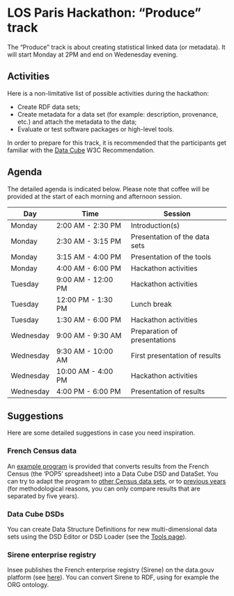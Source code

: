 # LOS Paris Hackathon: “Produce” track

The “Produce” track is about creating statistical linked data (or metadata). It will start Monday at 2PM and end on Wedenesday evening.

## Activities

Here is a non-limitative list of possible activities during the hackathon:
  * Create RDF data sets;
  * Create metadata for a data set (for example: description, provenance, etc.) and attach the metadata to the data;
  * Evaluate or test software packages or high-level tools.

In order to prepare for this track, it is recommended that the participants get familiar with the [Data Cube](https://www.w3.org/TR/vocab-data-cube/) W3C Recommendation.

## Agenda

The detailed agenda is indicated below. Please note that coffee will be provided at the start of each morning and afternoon session.

| Day       | Time    | Session |
|-----------|---------|---------|
| Monday    | 2:00 AM - 2:30 PM | Introduction(s) |
| Monday    | 2:30 AM - 3:15 PM | Presentation of the data sets |
| Monday    | 3:15 AM - 4:00 PM | Presentation of the tools |
| Monday    | 4:00 AM - 6:00 PM | Hackathon activities |
| Tuesday   | 9:00 AM - 12:00 PM | Hackathon activities |
| Tuesday   | 12:00 PM - 1:30 PM | Lunch break |
| Tuesday   | 1:30 AM - 6:00 PM | Hackathon activities |
| Wednesday | 9:00 AM - 9:30 AM | Preparation of presentations |
| Wednesday | 9:30 AM - 10:00 AM | First presentation of results |
| Wednesday | 10:00 AM - 4:00 PM | Hackathon activities |
| Wednesday | 4:00 PM - 6:00 PM | Presentation of results |

## Suggestions

Here are some detailed suggestions in case you need inspiration.

### French Census data

An [example program](https://github.com/LOS-ESSnet/POP5) is provided that converts results from the French Census (the ‘POP5’ spreadsheet) into a Data Cube DSD and DataSet. You can try to adapt the program to [other Census data sets](https://www.insee.fr/fr/statistiques/3561090?sommaire=3561107), or to [previous years](https://www.insee.fr/fr/statistiques/2053581?sommaire=2118618) (for methodological reasons, you can only compare results that are separated by five years).


### Data Cube DSDs

You can create Data Structure Definitions for new multi-dimensional data sets using the DSD Editor or DSD Loader (see the [Tools page](../tools/tools.md)).

### Sirene enterprise registry

Insee publishes the French enterprise registry (Sirene) on the data.gouv platform (see [here](https://www.data.gouv.fr/fr/datasets/base-sirene-des-entreprises-et-de-leurs-etablissements-siren-siret/)). You can convert Sirene to RDF, using for example the ORG ontology.